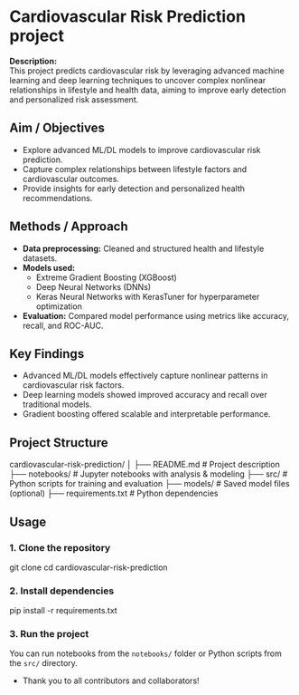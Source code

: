 # Cardiovascular Risk Prediction project

**Description:**  
This project predicts cardiovascular risk by leveraging advanced machine learning and deep learning techniques to uncover complex nonlinear relationships in lifestyle and health data, aiming to improve early detection and personalized risk assessment.

## Aim / Objectives  
- Explore advanced ML/DL models to improve cardiovascular risk prediction.  
- Capture complex relationships between lifestyle factors and cardiovascular outcomes.  
- Provide insights for early detection and personalized health recommendations.

## Methods / Approach  
- **Data preprocessing:** Cleaned and structured health and lifestyle datasets.  
- **Models used:**  
  - Extreme Gradient Boosting (XGBoost)  
  - Deep Neural Networks (DNNs)  
  - Keras Neural Networks with KerasTuner for hyperparameter optimization  
- **Evaluation:** Compared model performance using metrics like accuracy, recall, and ROC-AUC.

## Key Findings  
- Advanced ML/DL models effectively capture nonlinear patterns in cardiovascular risk factors.  
- Deep learning models showed improved accuracy and recall over traditional models.  
- Gradient boosting offered scalable and interpretable performance.
## Project Structure

cardiovascular-risk-prediction/
│
├── README.md              # Project description
├── notebooks/             # Jupyter notebooks with analysis & modeling
├── src/                   # Python scripts for training and evaluation
├── models/                # Saved model files (optional)
├── requirements.txt       # Python dependencies
## Usage

### 1. Clone the repository
git clone <your-repo-URL>
cd cardiovascular-risk-prediction

### 2. Install dependencies
pip install -r requirements.txt

### 3. Run the project
You can run notebooks from the `notebooks/` folder or Python scripts from the `src/` directory.

- Thank you to all contributors and collaborators!
